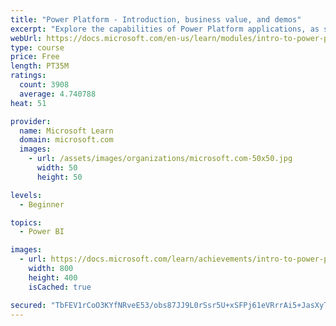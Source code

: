 ```yaml
---
title: "Power Platform - Introduction, business value, and demos"
excerpt: "Explore the capabilities of Power Platform applications, as seen in demonstrations and customer case studies."
webUrl: https://docs.microsoft.com/en-us/learn/modules/intro-to-power-platform-mba/
type: course
price: Free
length: PT35M
ratings:
  count: 3908
  average: 4.740788
heat: 51

provider:
  name: Microsoft Learn
  domain: microsoft.com
  images:
    - url: /assets/images/organizations/microsoft.com-50x50.jpg
      width: 50
      height: 50

levels:
  - Beginner

topics:
  - Power BI

images:
  - url: https://docs.microsoft.com/learn/achievements/intro-to-power-platform-social.png
    width: 800
    height: 400
    isCached: true

secured: "TbFEV1rCoO3KYfNRveE53/obs87JJ9L0rSsr5U+xSFPj61eVRrrAi5+JasXyTIcaprNWnzcpZM/GeMDz0OumTFw4yMfFVDS6BTG/nqLm5c0PDgJEk7bir8uXE6O6cQoqm1KaW5BtU6ye1KgLQC6kUNQcDg+RDcOeKUivuwFTJAe4owHVo/6X5PBdxVTReiuzV6yzcIdpSY01tHwbpdOrT1bq6mbghYeFVGod4gwoIiDuCPsPtXbzNBTevIOGZSePGxUuCGAp3BDmfAFGPcfV+zISFEOPetkeSZSbGi55gmhm1613UB7hnSKWWh4h7bgbGqah251v6kQGoKl9abcbdxhr6HahM0Xn9UdabGisAKFNFcORdWxIQd7v50zFjELiJtLb6FfBejPoFlDmQ8En04Oo/LEMYwslcM+m/26/I0k=;RchuqrxXJSoGeO4741OZvw=="
---
```


